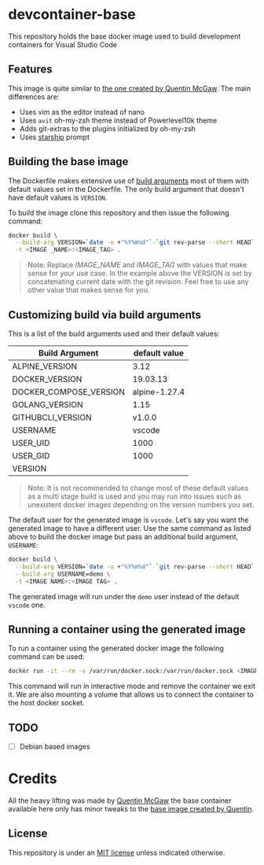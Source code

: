 # devcontainer-base

This repository holds the base docker image used to build development containers for Visual Studio Code

## Features

This image is quite similar to [the one created by Quentin McGaw](https://github.com/qdm12/basedevcontainer). The main differences are:

- Uses vim as the editor instead of nano
- Uses `avit` oh-my-zsh theme instead of Powerlevel10k theme
- Adds git-extras to the plugins initialized by oh-my-zsh
- Uses [starship](https://starship.rs/) prompt

## Building the base image

The Dockerfile makes extensive use of [build arguments](https://docs.docker.com/engine/reference/commandline/build/#set-build-time-variables---build-arg) most of them with default values set in the Dockerfile. The only build argument that doesn't have default values is `VERSION`.

To build the image clone this repository and then issue the following command:

```sh
docker build \
  --build-arg VERSION=`date -u +"%Y%m%d"`-`git rev-parse --short HEAD` \
  -t <IMAGE _NAME>:<IMAGE_TAG> .
```

> Note: Replace _IMAGE_NAME_ and _IMAGE_TAG_ with values that make sense for your use case.
In the example above the VERSION is set by concatenating current date with the git revision. Feel free to use any other value that makes sense for you.

## Customizing build via build arguments

This is a list of the build arguments used and their default values:

| Build Argument | default value |
| -------------- | ------------- |
| ALPINE_VERSION | 3.12 |
| DOCKER_VERSION | 19.03.13 |
| DOCKER_COMPOSE_VERSION | alpine-1.27.4 |
| GOLANG_VERSION | 1.15 |
| GITHUBCLI_VERSION | v1.0.0 |
| USERNAME | vscode |
| USER_UID | 1000 |
| USER_GID | 1000 |
| VERSION | |

> Note: It is not recommended to change most of these default values as a multi stage build is used and you may run into issues such as unexistent docker images depending on the version numbers you set.

The default user for the generated image is `vscode`. Let's say you want the generated image to have a different user. Use the same command as listed above to build the docker image but pass an additional build argument, `USERNAME`:

```sh
docker build \
  --build-arg VERSION=`date -u +"%Y%m%d"`-`git rev-parse --short HEAD` \
  --build-arg USERNAME=demo \
  -t <IMAGE NAME>:<IMAGE TAG> .
```

The generated image will run under the `demo` user instead of the default `vscode` one.

## Running a container using the generated image

To run a container using the generated docker image the following command can be used:

```sh
docker run -it --rm -v /var/run/docker.sock:/var/run/docker.sock <IMAGE_ID>
```

This command will run in interactive mode and remove the container we exit it. We are also mounting a volume that allows us to connect the container to the host docker socket.

## TODO

- [ ] Debian based images

# Credits
All the heavy lifting was made by [Quentin McGaw](https://github.com/qdm12/) the base container available here only has minor tweaks to the [base image created by Quentin](https://github.com/qdm12/basedevcontainer).

## License

This repository is under an [MIT license](https://github.com/pap/devcontainer-base/master/LICENSE) unless indicated otherwise.
